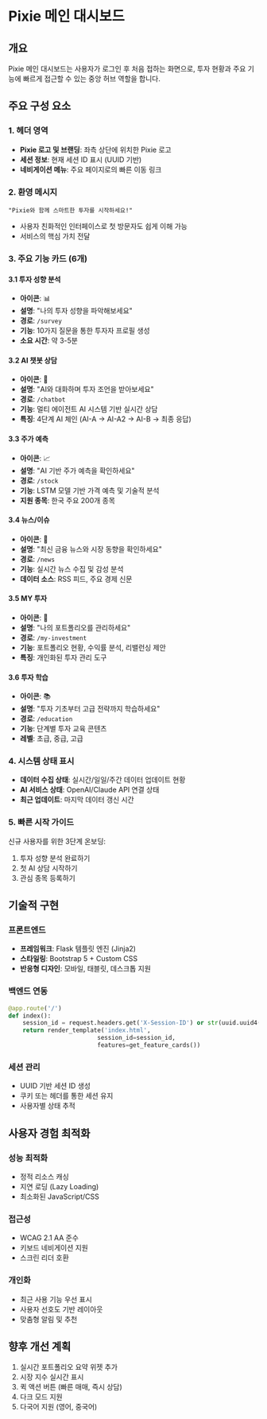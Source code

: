 # Pixie 메인 대시보드

## 개요
Pixie 메인 대시보드는 사용자가 로그인 후 처음 접하는 화면으로, 투자 현황과 주요 기능에 빠르게 접근할 수 있는 중앙 허브 역할을 합니다.

## 주요 구성 요소

### 1. 헤더 영역
- **Pixie 로고 및 브랜딩**: 좌측 상단에 위치한 Pixie 로고
- **세션 정보**: 현재 세션 ID 표시 (UUID 기반)
- **네비게이션 메뉴**: 주요 페이지로의 빠른 이동 링크

### 2. 환영 메시지
```
"Pixie와 함께 스마트한 투자를 시작하세요!"
```
- 사용자 친화적인 인터페이스로 첫 방문자도 쉽게 이해 가능
- 서비스의 핵심 가치 전달

### 3. 주요 기능 카드 (6개)

#### 3.1 투자 성향 분석
- **아이콘**: 📊
- **설명**: "나의 투자 성향을 파악해보세요"
- **경로**: `/survey`
- **기능**: 10가지 질문을 통한 투자자 프로필 생성
- **소요 시간**: 약 3-5분

#### 3.2 AI 챗봇 상담
- **아이콘**: 💬
- **설명**: "AI와 대화하며 투자 조언을 받아보세요"
- **경로**: `/chatbot`
- **기능**: 멀티 에이전트 AI 시스템 기반 실시간 상담
- **특징**: 4단계 AI 체인 (AI-A → AI-A2 → AI-B → 최종 응답)

#### 3.3 주가 예측
- **아이콘**: 📈
- **설명**: "AI 기반 주가 예측을 확인하세요"
- **경로**: `/stock`
- **기능**: LSTM 모델 기반 가격 예측 및 기술적 분석
- **지원 종목**: 한국 주요 200개 종목

#### 3.4 뉴스/이슈
- **아이콘**: 📰
- **설명**: "최신 금융 뉴스와 시장 동향을 확인하세요"
- **경로**: `/news`
- **기능**: 실시간 뉴스 수집 및 감성 분석
- **데이터 소스**: RSS 피드, 주요 경제 신문

#### 3.5 MY 투자
- **아이콘**: 💼
- **설명**: "나의 포트폴리오를 관리하세요"
- **경로**: `/my-investment`
- **기능**: 포트폴리오 현황, 수익률 분석, 리밸런싱 제안
- **특징**: 개인화된 투자 관리 도구

#### 3.6 투자 학습
- **아이콘**: 📚
- **설명**: "투자 기초부터 고급 전략까지 학습하세요"
- **경로**: `/education`
- **기능**: 단계별 투자 교육 콘텐츠
- **레벨**: 초급, 중급, 고급

### 4. 시스템 상태 표시
- **데이터 수집 상태**: 실시간/일일/주간 데이터 업데이트 현황
- **AI 서비스 상태**: OpenAI/Claude API 연결 상태
- **최근 업데이트**: 마지막 데이터 갱신 시간

### 5. 빠른 시작 가이드
신규 사용자를 위한 3단계 온보딩:
1. 투자 성향 분석 완료하기
2. 첫 AI 상담 시작하기
3. 관심 종목 등록하기

## 기술적 구현

### 프론트엔드
- **프레임워크**: Flask 템플릿 엔진 (Jinja2)
- **스타일링**: Bootstrap 5 + Custom CSS
- **반응형 디자인**: 모바일, 태블릿, 데스크톱 지원

### 백엔드 연동
```python
@app.route('/')
def index():
    session_id = request.headers.get('X-Session-ID') or str(uuid.uuid4())
    return render_template('index.html', 
                         session_id=session_id,
                         features=get_feature_cards())
```

### 세션 관리
- UUID 기반 세션 ID 생성
- 쿠키 또는 헤더를 통한 세션 유지
- 사용자별 상태 추적

## 사용자 경험 최적화

### 성능 최적화
- 정적 리소스 캐싱
- 지연 로딩 (Lazy Loading)
- 최소화된 JavaScript/CSS

### 접근성
- WCAG 2.1 AA 준수
- 키보드 네비게이션 지원
- 스크린 리더 호환

### 개인화
- 최근 사용 기능 우선 표시
- 사용자 선호도 기반 레이아웃
- 맞춤형 알림 및 추천

## 향후 개선 계획
1. 실시간 포트폴리오 요약 위젯 추가
2. 시장 지수 실시간 표시
3. 퀵 액션 버튼 (빠른 매매, 즉시 상담)
4. 다크 모드 지원
5. 다국어 지원 (영어, 중국어)